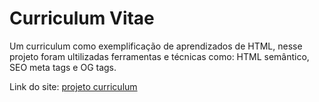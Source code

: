 
# Curriculum Vitae

Um curriculum como exemplificação de aprendizados de HTML, nesse projeto foram ultilizadas ferramentas e técnicas como: HTML semântico, SEO meta tags e OG tags.

Link do site: [projeto curriculum](https://github.com/diegocastropereira/curriculum_vitae)
